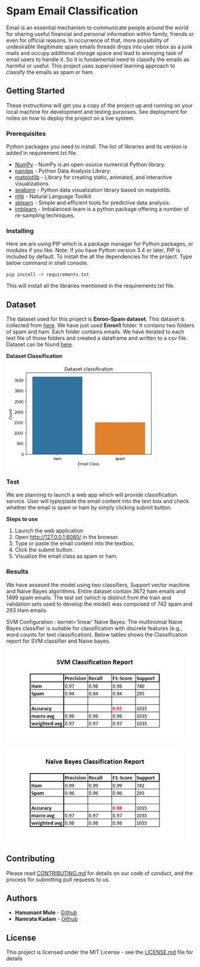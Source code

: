# Spam Email Classification
Email is an essential mechanism to communicate people around the world for sharing useful financial and personal information within family, friends or even for official reasons. In occurrence of that, more possibility of undesirable illegitimate spam emails threads drops into user inbox as a junk mails and occupy additional storage space and lead to annoying task of email users to handle it. So it is fundamental need to classify the emails as harmful or useful. This project uses supervised learning approach to  classify the emails as spam or ham.

## Getting Started

These instructions will get you a copy of the project up and running on your local machine for development and testing purposes. See deployment for notes on how to deploy the project on a live system.

### Prerequisites

Python packages you need to install. The list of libraries and its version is added in requirement.txt file. 

* [NumPy](https://pypi.org/project/numpy/) - NumPy is an open-source numerical Python library.
* [pandas](https://pandas.pydata.org/) - Python Data Analysis Library.
* [matplotlib](https://matplotlib.org/) - Library for creating static, animated, and interactive visualizations.
* [seaborn](https://seaborn.pydata.org/) - Python data visualization library based on matplotlib.
* [nltk](https://www.nltk.org/) - Natural Language Toolkit 
* [sklearn](https://scikit-learn.org/) - Simple and efficient tools for predictive data analysis.
* [imblearn](https://pypi.org/project/imblearn/) - Imbalanced-learn is a python package offering a number of re-sampling techniques.

### Installing
Here we are using PIP which is a package manager for Python packages, or modules if you like. 
Note: If you have Python version 3.4 or later, PIP is included by default.
To install the all the dependencies for the project. Type below command in shell console. 
```
pip install -r requirements.txt
```
This will install all the libraries mentioned in the requirements.txt file.

## Dataset

The dataset used for this project is **Enron-Spam dataset**. This dataset is collected from [here](http://www2.aueb.gr/users/ion/data/enron-spam/). We have just used **Enron1** folder. It contains two folders of spam and ham. Each folder contains emails. We have iterated to each text file of those folders and created a dataframe and written to a csv file.
Dataset can be found [here](https://github.com/hanumantmule/Email_Classification/blob/main/spam_ham_dataset.csv).

**Dataset Classification**

![Dataset bar plot](https://github.com/hanumantmule/Email_Classification/blob/main/Screenshots/dataset%20classification%20bar%20plot.png)


### Test

We are planning to launch a web app which will provide classification service. User will type/paste the email content into the text box and check whether the email is spam or ham by simply clicking submit button.

**Steps to use**
1. Launch the web application
2. Open http://127.0.0.1:8080/ in the browser.
3. Type or paste the email content into the textbox.
4. Click the submit button. 
5. Visualize the email class as spam or ham.

### Results

We have assesed the model using two classifiers, Support vector machine and Naive Bayes algorithms.
Entire dataset contain 3672 ham emails and 1499 spam emails. 
The test set (which is distinct from the train and validation sets used to develop the model) was composed of 742 spam and 293 Ham emails.

SVM Configuration : kernel='linear'
Naive Bayes: The multinomial Naive Bayes classifier is suitable for classification with discrete features (e.g., word counts for text classification).
Below tables shows the Classification report for SVM classifier and Naive bayes.

![SVM Result](https://github.com/hanumantmule/Email_Classification/blob/main/Screenshots/svm%20result.png)

![Naive Bayes Result](https://github.com/hanumantmule/Email_Classification/blob/main/Screenshots/naive%20bayes%20result.png)



## Contributing

Please read [CONTRIBUTING.md](https://github.com/hanumantmule/Email_Classification/blob/main/CONTRIBUTING.md) for details on our code of conduct, and the process for submitting pull requests to us.

## Authors

* **Hanumant Mule** - [Github](https://github.com/hanumantmule/)
* **Namrata Kadam** - [Github](https://github.com/hanumantmule/)

## License

This project is licensed under the MIT License - see the [LICENSE.md](LICENSE.md) file for details
